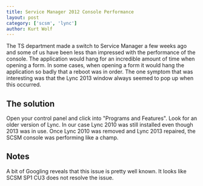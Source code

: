 ```yaml
---
title: Service Manager 2012 Console Performance
layout: post
category: ['scsm', 'lync']
author: Kurt Wolf
---
```


The TS department made a switch to Service Manager a few weeks ago and some of us have been less than impressed with the performance of the console. The application would hang for an incredible amount of time when opening a form. In some cases, when opening a form it would hang the application so badly that a reboot was in order. The one symptom that was interesting was that the Lync 2013 window always seemed to pop up when this occurred.

## The solution

Open your control panel and click into "Programs and Features". Look for an older version of Lync. In our case Lync 2010 was still installed even though 2013 was in use. Once Lync 2010 was removed and Lync 2013 repaired, the SCSM console was performing like a champ.

## Notes

A bit of Googling reveals that this issue is pretty well known. It looks like SCSM SP1 CU3 does not resolve the issue.
